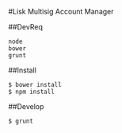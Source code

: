 #Lisk Multisig Account Manager

##DevReq

	node
	bower
	grunt

##Install

	$ bower install
	$ npm install

##Develop

	$ grunt
